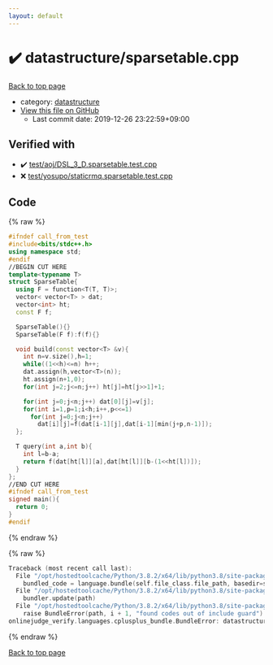 ```yaml
---
layout: default
---
```


<!-- mathjax config similar to math.stackexchange -->
<script type="text/javascript" async
  src="https://cdnjs.cloudflare.com/ajax/libs/mathjax/2.7.5/MathJax.js?config=TeX-MML-AM_CHTML">
</script>
<script type="text/x-mathjax-config">
  MathJax.Hub.Config({
    TeX: { equationNumbers: { autoNumber: "AMS" }},
    tex2jax: {
      inlineMath: [ ['$','$'] ],
      processEscapes: true
    },
    "HTML-CSS": { matchFontHeight: false },
    displayAlign: "left",
    displayIndent: "2em"
  });
</script>

<script type="text/javascript" src="https://cdnjs.cloudflare.com/ajax/libs/jquery/3.4.1/jquery.min.js"></script>
<script src="https://cdn.jsdelivr.net/npm/jquery-balloon-js@1.1.2/jquery.balloon.min.js" integrity="sha256-ZEYs9VrgAeNuPvs15E39OsyOJaIkXEEt10fzxJ20+2I=" crossorigin="anonymous"></script>
<script type="text/javascript" src="../../assets/js/copy-button.js"></script>
<link rel="stylesheet" href="../../assets/css/copy-button.css" />


# :heavy_check_mark: datastructure/sparsetable.cpp

<a href="../../index.html">Back to top page</a>

* category: <a href="../../index.html#8dc87745f885a4cc532acd7b15b8b5fe">datastructure</a>
* <a href="{{ site.github.repository_url }}/blob/master/datastructure/sparsetable.cpp">View this file on GitHub</a>
    - Last commit date: 2019-12-26 23:22:59+09:00




## Verified with

* :heavy_check_mark: <a href="../../verify/test/aoj/DSL_3_D.sparsetable.test.cpp.html">test/aoj/DSL_3_D.sparsetable.test.cpp</a>
* :x: <a href="../../verify/test/yosupo/staticrmq.sparsetable.test.cpp.html">test/yosupo/staticrmq.sparsetable.test.cpp</a>


## Code

<a id="unbundled"></a>
{% raw %}
```cpp
#ifndef call_from_test
#include<bits/stdc++.h>
using namespace std;
#endif
//BEGIN CUT HERE
template<typename T>
struct SparseTable{
  using F = function<T(T, T)>;
  vector< vector<T> > dat;
  vector<int> ht;
  const F f;

  SparseTable(){}
  SparseTable(F f):f(f){}

  void build(const vector<T> &v){
    int n=v.size(),h=1;
    while((1<<h)<=n) h++;
    dat.assign(h,vector<T>(n));
    ht.assign(n+1,0);
    for(int j=2;j<=n;j++) ht[j]=ht[j>>1]+1;

    for(int j=0;j<n;j++) dat[0][j]=v[j];
    for(int i=1,p=1;i<h;i++,p<<=1)
      for(int j=0;j<n;j++)
        dat[i][j]=f(dat[i-1][j],dat[i-1][min(j+p,n-1)]);
  };

  T query(int a,int b){
    int l=b-a;
    return f(dat[ht[l]][a],dat[ht[l]][b-(1<<ht[l])]);
  }
};
//END CUT HERE
#ifndef call_from_test
signed main(){
  return 0;
}
#endif

```
{% endraw %}

<a id="bundled"></a>
{% raw %}
```cpp
Traceback (most recent call last):
  File "/opt/hostedtoolcache/Python/3.8.2/x64/lib/python3.8/site-packages/onlinejudge_verify/docs.py", line 347, in write_contents
    bundled_code = language.bundle(self.file_class.file_path, basedir=self.cpp_source_path)
  File "/opt/hostedtoolcache/Python/3.8.2/x64/lib/python3.8/site-packages/onlinejudge_verify/languages/cplusplus.py", line 68, in bundle
    bundler.update(path)
  File "/opt/hostedtoolcache/Python/3.8.2/x64/lib/python3.8/site-packages/onlinejudge_verify/languages/cplusplus_bundle.py", line 151, in update
    raise BundleError(path, i + 1, "found codes out of include guard")
onlinejudge_verify.languages.cplusplus_bundle.BundleError: datastructure/sparsetable.cpp: line 5: found codes out of include guard

```
{% endraw %}

<a href="../../index.html">Back to top page</a>

